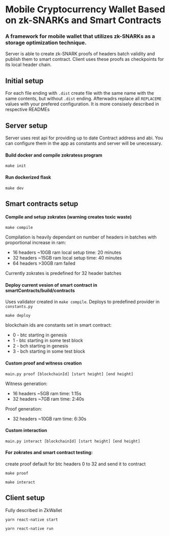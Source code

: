 # Mobile Cryptocurrency Wallet Based on zk-SNARKs and Smart Contracts

### A framework for mobile wallet that utilizes zk-SNARKs as a storage optimization technique. 
Server is able to create zk-SNARK proofs of headers batch validity and publish them to smart contract. Client uses these proofs as checkpoints for its local header chain.

## Initial setup

For each file ending with `.dist` create file with the same name with the same contents, but without `.dist` ending. Afterwadrs replace all `REPLACEME` values with your prefered configuration.
It is more consisely described in respective READMEs

## Server setup

Server uses rest api for providing up to date Contract address and abi. You can configure them in the app as constants and server will be unecessary.
#### Build docker and compile zokratess program

    make init

#### Run dockerized flask

    make dev

## Smart contracts setup
#### Compile and setup zokrates (warning creates toxic waste)

    make compile

Compilation is heavily dependant on number of headers in batches with proportional increase in ram:
- 16 headers ~10GB ram local setup time: 20 minutes
- 32 headers ~15GB ram local setup time: 40 minutes
- 64 headers >30GB ram failed

Currently zokrates is predefined for 32 header batches

#### Deploy current vesion of smart contract in smartContracts/build/contracts
Uses validator created in `make compile`. Deploys to predefined provider in `constants.py`

    make deploy 

blockchain ids are constants set in smart contract:

- 0 - btc starting in genesis  
- 1 - btc starting in some test block   
- 2 - bch starting in genesis
- 3 - bch starting in some test block


#### Custom proof and witness creation
    
    main.py proof [blockchainId] [start height] [end height]

Witness generation:
- 16 headers ~5GB ram time: 1:15s
- 32 headers ~7GB ram time: 2:40s

Proof generation:
- 32 headers ~10GB ram time: 6:30s

#### Custom interaction 
    
    main.py interact [blockchainId] [start height] [end height]


#### For zokrates and smart contract testing:
create proof default for btc headers 0 to 32 and send it to contract 

    make proof

    make interact


## Client setup
  Fully described in ZkWallet
  
    yarn react-native start

    yarn react-native run

